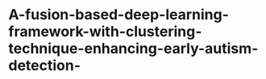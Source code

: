 # A-fusion-based-deep-learning-framework-with-clustering-technique-enhancing-early-autism-detection-